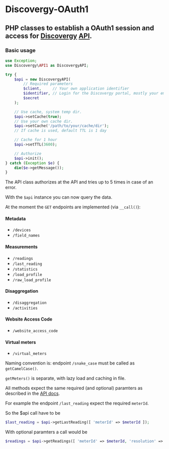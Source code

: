 # Discovergy-OAuth1

## PHP classes to establish a OAuth1 session and access for [Discovergy](https://discovergy.com/) [API](https://api.discovergy.com/docs/).

### Basic usage

```PHP
use Exception;
use Discovergy\API1 as DiscovergyAPI;

try {
    $api = new DiscovergyAPI(
        // Required parameters
        $client,     // Your own application identifier
        $identifier, // Login for the Discovergy portal, mostly your email address
        $secret
    );

    // Use cache, system temp dir.
    $api->setCache(true);
    // Use your own cache dir.
    $api->setCache('/path/to/your/cache/dir');
    // If cache is used, default TTL is 1 day

    // Cache for 1 hour
    $api->setTTL(3600);

    // Authorize
    $api->init();
} catch (Exception $e) {
    die($e->getMessage());
}
```

The API class authorizes at the API and tries up to 5 times in case of an error.

With the `$api` instance you can now query the data.

At the moment the `GET` endpoints are implemented (via `__call()`):

#### Metadata

-   `/devices`
-   `/field_names`

#### Measurements

-   `/readings`
-   `/last_reading`
-   `/statistics`
-   `/load_profile`
-   `/raw_load_profile`

#### Disaggregation

-   `/disaggregation`
-   `/activities`

#### Website Access Code

-   `/website_access_code`

#### Virtual meters

-   `/virtual_meters`

Naming convention is: endpoint `/snake_case` must be called as `getCamelCase()`.

`getMeters()` is separate, with lazy load and caching in file.

All methods expect the same required (and optional) paramters as described in the [API docs](https://api.discovergy.com/docs/).

For example the endpoint `/last_reading` expect the required `meterId`.

So the \$api call have to be

```PHP
$last_reading = $api->getLastReading([ 'meterId' => $meterId ]);
```

With optional paramters a call would be

```PHP
$readings = $api->getReadings([ 'meterId' => $meterId, 'resolution' => $resolution, 'from' => $from ]);
```
